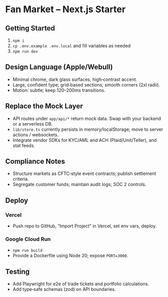 # Fan Market – Next.js Starter

## Getting Started
1. `npm i`
2. `cp .env.example .env.local` and fill variables as needed
3. `npm run dev`

## Design Language (Apple/Webull)
- Minimal chrome, dark glass surfaces, high‑contrast accent.
- Large, confident type; grid‑based sections; smooth corners (2xl radii).
- Motion: subtle; keep 120–200ms transitions.

## Replace the Mock Layer
- API routes under `app/api/*` return mock data. Swap with your backend or a serverless DB.
- `lib/store.ts` currently persists in memory/localStorage; move to server actions / websockets.
- Integrate vendor SDKs for KYC/AML and ACH (Plaid/Unit/Teller), and stat feeds.

## Compliance Notes
- Structure markets as CFTC‑style event contracts; publish settlement criteria.
- Segregate customer funds; maintain audit logs; SOC 2 controls.

## Deploy
### Vercel
- Push repo to GitHub, “Import Project” in Vercel, set env vars, deploy.

### Google Cloud Run
- `npm run build`
- Provide a Dockerfile using Node 20; expose `PORT=3000`.

## Testing
- Add Playwright for e2e of trade tickets and portfolio calculations.
- Add type‑safe schemas (zod) on API boundaries.

